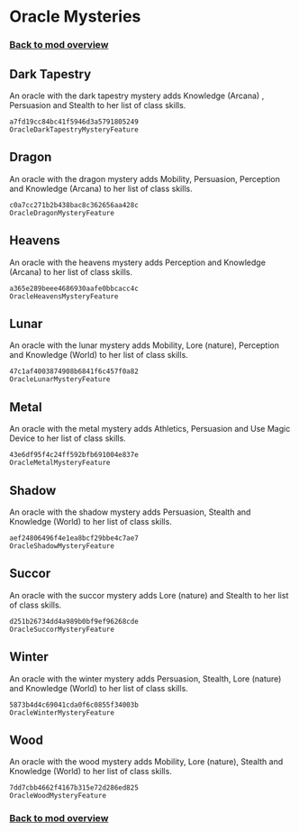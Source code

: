 # Oracle Mysteries

### [Back to mod overview](./README.md)

## Dark Tapestry

An oracle with the dark tapestry mystery adds Knowledge (Arcana) , Persuasion and Stealth to her list of class skills.

`a7fd19cc84bc41f5946d3a5791805249`  
`OracleDarkTapestryMysteryFeature`  

## Dragon

An oracle with the dragon mystery adds Mobility, Persuasion, Perception and Knowledge (Arcana)  to her list of class skills.

`c0a7cc271b2b438bac8c362656aa428c`  
`OracleDragonMysteryFeature`  

## Heavens

An oracle with the heavens mystery adds Perception and Knowledge (Arcana)  to her list of class skills.

`a365e289beee4686930aafe0bbcacc4c`  
`OracleHeavensMysteryFeature`  

## Lunar

An oracle with the lunar mystery adds Mobility, Lore (nature), Perception  and Knowledge (World)  to her list of class skills.

`47c1af4003874908b6841f6c457f0a82`  
`OracleLunarMysteryFeature`  

## Metal

An oracle with the metal mystery adds Athletics, Persuasion and Use Magic Device to her list of class skills.

`43e6df95f4c24ff592bfb691004e837e`  
`OracleMetalMysteryFeature`  

## Shadow

An oracle with the shadow mystery adds Persuasion, Stealth and Knowledge (World)  to her list of class skills.

`aef24806496f4e1ea8bcf29bbe4c7ae7`  
`OracleShadowMysteryFeature`  

## Succor

An oracle with the succor mystery adds Lore (nature) and Stealth to her list of class skills.

`d251b26734dd4a989b0bf9ef96268cde`  
`OracleSuccorMysteryFeature`  

## Winter

An oracle with the winter mystery adds Persuasion, Stealth, Lore (nature) and Knowledge (World)  to her list of class skills.

`5873b4d4c69041cda0f6c0855f34003b`  
`OracleWinterMysteryFeature`  

## Wood

An oracle with the wood mystery adds Mobility, Lore (nature), Stealth  and Knowledge (World)  to her list of class skills.

`7dd7cbb4662f4167b315e72d286ed825`  
`OracleWoodMysteryFeature`  


### [Back to mod overview](./README.md)
